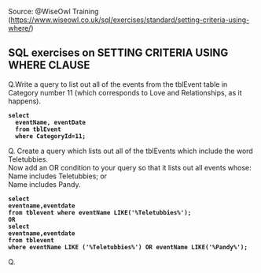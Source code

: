 
Source: @WiseOwl Training (https://www.wiseowl.co.uk/sql/exercises/standard/setting-criteria-using-where/)

## SQL exercises on SETTING CRITERIA USING WHERE CLAUSE
Q.Write a query to list out all of the events from the tblEvent table in Category number 11 (which corresponds to Love and Relationships, as it happens).<br>
<b>
```
select
  eventName, eventDate
  from tblEvent
  where CategoryId=11;
```
</b>

Q. Create a query which lists out all of the tblEvents which include the word Teletubbies.<br> 
Now add an OR condition to your query so that it lists out all events whose:<br>
  Name includes Teletubbies; or<br>
  Name includes Pandy.
<b>
```
select
eventname,eventdate
from tblevent where eventName LIKE('%Teletubbies%');
OR
select
eventname,eventdate
from tblevent
where eventName LIKE ('%Teletubbies%') OR eventName LIKE('%Pandy%');
```
</b>

Q. 
<b>
```

```
</b>
